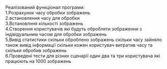 Реалізований функціонал програми:<br>
1.Розрахунок часу обробки зображень<br>
2.встановлення часу для обробки<br>
3.Встановлння кількості зображень<br>
4.Створення користувачів які будуть обробляти зображення з індівідуальним часом для обробки зображень<br>
5.Вивід статистики скільки оброблено зображень скільки часу зайняло також вивід інформації скільки кожен користувач витратив часу та скільки обробив зображень<br>
6.Проведені тести для різних сценарії один два та три користувача які працюють на 1000 зображень<br> 
<br>

